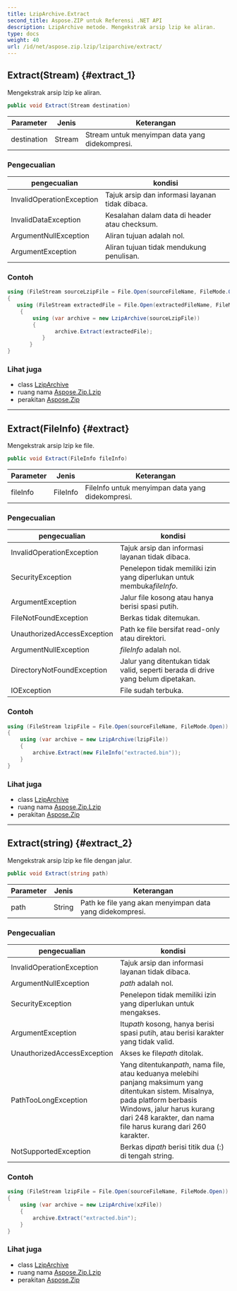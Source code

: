 ```yaml
---
title: LzipArchive.Extract
second_title: Aspose.ZIP untuk Referensi .NET API
description: LzipArchive metode. Mengekstrak arsip lzip ke aliran.
type: docs
weight: 40
url: /id/net/aspose.zip.lzip/lziparchive/extract/
---
```

## Extract(Stream) {#extract_1}

Mengekstrak arsip lzip ke aliran.

```csharp
public void Extract(Stream destination)
```

| Parameter | Jenis | Keterangan |
| --- | --- | --- |
| destination | Stream | Stream untuk menyimpan data yang didekompresi. |

### Pengecualian

| pengecualian | kondisi |
| --- | --- |
| InvalidOperationException | Tajuk arsip dan informasi layanan tidak dibaca. |
| InvalidDataException | Kesalahan dalam data di header atau checksum. |
| ArgumentNullException | Aliran tujuan adalah nol. |
| ArgumentException | Aliran tujuan tidak mendukung penulisan. |

### Contoh

```csharp
using (FileStream sourceLzipFile = File.Open(sourceFileName, FileMode.Open))
{
   using (FileStream extractedFile = File.Open(extractedFileName, FileMode.Create))
    {
        using (var archive = new LzipArchive(sourceLzipFile))
        {
               archive.Extract(extractedFile);
           }
       }
}
```

### Lihat juga

* class [LzipArchive](../)
* ruang nama [Aspose.Zip.Lzip](../../lziparchive/)
* perakitan [Aspose.Zip](../../../)

---

## Extract(FileInfo) {#extract}

Mengekstrak arsip lzip ke file.

```csharp
public void Extract(FileInfo fileInfo)
```

| Parameter | Jenis | Keterangan |
| --- | --- | --- |
| fileInfo | FileInfo | FileInfo untuk menyimpan data yang didekompresi. |

### Pengecualian

| pengecualian | kondisi |
| --- | --- |
| InvalidOperationException | Tajuk arsip dan informasi layanan tidak dibaca. |
| SecurityException | Penelepon tidak memiliki izin yang diperlukan untuk membuka*fileInfo*. |
| ArgumentException | Jalur file kosong atau hanya berisi spasi putih. |
| FileNotFoundException | Berkas tidak ditemukan. |
| UnauthorizedAccessException | Path ke file bersifat read-only atau direktori. |
| ArgumentNullException | *fileInfo* adalah nol. |
| DirectoryNotFoundException | Jalur yang ditentukan tidak valid, seperti berada di drive yang belum dipetakan. |
| IOException | File sudah terbuka. |

### Contoh

```csharp
using (FileStream lzipFile = File.Open(sourceFileName, FileMode.Open))
{
    using (var archive = new LzipArchive(lzipFile))
    {
        archive.Extract(new FileInfo("extracted.bin"));
    }
}
```

### Lihat juga

* class [LzipArchive](../)
* ruang nama [Aspose.Zip.Lzip](../../lziparchive/)
* perakitan [Aspose.Zip](../../../)

---

## Extract(string) {#extract_2}

Mengekstrak arsip lzip ke file dengan jalur.

```csharp
public void Extract(string path)
```

| Parameter | Jenis | Keterangan |
| --- | --- | --- |
| path | String | Path ke file yang akan menyimpan data yang didekompresi. |

### Pengecualian

| pengecualian | kondisi |
| --- | --- |
| InvalidOperationException | Tajuk arsip dan informasi layanan tidak dibaca. |
| ArgumentNullException | *path* adalah nol. |
| SecurityException | Penelepon tidak memiliki izin yang diperlukan untuk mengakses. |
| ArgumentException | Itu*path* kosong, hanya berisi spasi putih, atau berisi karakter yang tidak valid. |
| UnauthorizedAccessException | Akses ke file*path* ditolak. |
| PathTooLongException | Yang ditentukan*path*, nama file, atau keduanya melebihi panjang maksimum yang ditentukan sistem. Misalnya, pada platform berbasis Windows, jalur harus kurang dari 248 karakter, dan nama file harus kurang dari 260 karakter. |
| NotSupportedException | Berkas di*path* berisi titik dua (:) di tengah string. |

### Contoh

```csharp
using (FileStream lzipFile = File.Open(sourceFileName, FileMode.Open))
{
    using (var archive = new LzipArchive(xzFile))
    {
        archive.Extract("extracted.bin");
    }
}
```

### Lihat juga

* class [LzipArchive](../)
* ruang nama [Aspose.Zip.Lzip](../../lziparchive/)
* perakitan [Aspose.Zip](../../../)


